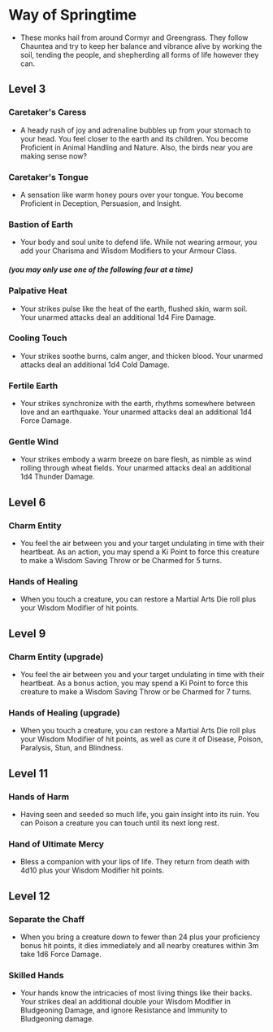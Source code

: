 # Way of Springtime
 - These monks hail from around Cormyr and Greengrass. They follow Chauntea and try to keep her balance and vibrance alive by working the soil, tending the people, and shepherding all forms of life however they can.


## Level 3
### Caretaker's Caress
 - A heady rush of joy and adrenaline bubbles up from your stomach to your head. You feel closer to the earth and its children. You become Proficient in Animal Handling and Nature. Also, the birds near you are making sense now?

### Caretaker's Tongue
 - A sensation like warm honey pours over your tongue. You become Proficient in Deception, Persuasion, and Insight.

### Bastion of Earth
 - Your body and soul unite to defend life. While not wearing armour, you add your Charisma and Wisdom Modifiers to your Armour Class.

##### (you may only use one of the following four at a time)
### Palpative Heat
 - Your strikes pulse like the heat of the earth, flushed skin, warm soil. Your unarmed attacks deal an additional 1d4 Fire Damage.

### Cooling Touch
 - Your strikes soothe burns, calm anger, and thicken blood. Your unarmed attacks deal an additional 1d4 Cold Damage.

### Fertile Earth
 - Your strikes synchronize with the earth, rhythms somewhere between love and an earthquake. Your unarmed attacks deal an additional 1d4 Force Damage.

### Gentle Wind
 - Your strikes embody a warm breeze on bare flesh, as nimble as wind rolling through wheat fields. Your unarmed attacks deal an additional 1d4 Thunder Damage.


## Level 6
### Charm Entity
 - You feel the air between you and your target undulating in time with their heartbeat. As an action, you may spend a Ki Point to force this creature to make a Wisdom Saving Throw or be Charmed for 5 turns.

### Hands of Healing
 - When you touch a creature, you can restore a Martial Arts Die roll plus your Wisdom Modifier of hit points.


## Level 9
### Charm Entity (upgrade)
 - You feel the air between you and your target undulating in time with their heartbeat. As a bonus action, you may spend a Ki Point to force this creature to make a Wisdom Saving Throw or be Charmed for 7 turns.

### Hands of Healing (upgrade)
 - When you touch a creature, you can restore a Martial Arts Die roll plus your Wisdom Modifier of hit points, as well as cure it of Disease, Poison, Paralysis, Stun, and Blindness.


## Level 11
### Hands of Harm
 - Having seen and seeded so much life, you gain insight into its ruin. You can Poison a creature you can touch until its next long rest.

### Hand of Ultimate Mercy
 - Bless a companion with your lips of life. They return from death with 4d10 plus your Wisdom Modifier hit points.


## Level 12
### Separate the Chaff
 - When you bring a creature down to fewer than 24 plus your proficiency bonus hit points, it dies immediately and all nearby creatures within 3m take 1d6 Force Damage.

### Skilled Hands
 - Your hands know the intricacies of most living things like their backs. Your strikes deal an additional double your Wisdom Modifier in Bludgeoning Damage, and ignore Resistance and Immunity to Bludgeoning damage.